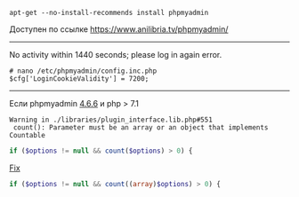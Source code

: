 ```
apt-get --no-install-recommends install phpmyadmin
```

Доступен по ссылке https://www.anilibria.tv/phpmyadmin/

<hr/>

No activity within 1440 seconds; please log in again error.

```
# nano /etc/phpmyadmin/config.inc.php
$cfg['LoginCookieValidity'] = 7200;
```

<hr/>

Если phpmyadmin <a href="https://packages.debian.org/stretch/phpmyadmin">4.6.6</a> и php > 7.1 
```
Warning in ./libraries/plugin_interface.lib.php#551
 count(): Parameter must be an array or an object that implements Countable
```

```php
if ($options != null && count($options) > 0) {
```

<a href="https://medium.com/@chaloemphonthipkasorn/%E0%B9%81%E0%B8%81%E0%B9%89-bug-phpmyadmin-php7-2-ubuntu-16-04-92b287090b01">Fix</a>
 ```php
if ($options != null && count((array)$options) > 0) {
 ```
